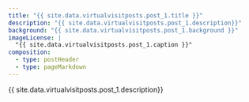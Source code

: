 ```yaml
---
title: "{{ site.data.virtualvisitposts.post_1.title }}"
description: "{{ site.data.virtualvisitposts.post_1.description}}"
background: "{{ site.data.virtualvisitposts.post_1.background }}"
imageLicense: |
  "{{ site.data.virtualvisitposts.post_1.caption }}"
composition:
  - type: postHeader
  - type: pageMarkdown
---
```


{{ site.data.virtualvisitposts.post_1.description}}
